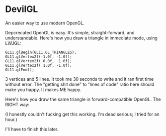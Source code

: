 DevilGL
=======

An easier way to use modern OpenGL.

Depcrecated OpenGL is easy. It's simple, straight-forward, and understandable.
Here's how you draw a triangle in immediate mode, using LWJGL:

    GL11.glBegin(GL11.GL_TRIANGLES);
    GL11.glVertex2f(-1.0f, -1.0f);
    GL11.glVertex2f( 0.0f,  1.0f);
    GL11.glVertex2f( 1.0f, -1.0f);
    GL11.glEnd();

3 vertices and 5 lines. It took me 30 seconds to write and it ran first time without error.
The "getting shit done" to "lines of code" ratio here should make you happy. It makes ME happy.

Here's how you draw the same triangle in forward-compatible OpenGL. The RIGHT way:

(I honestly couldn't fucking get this working. I'm dead serious; I tried for an hour.)

I'll have to finish this later.
